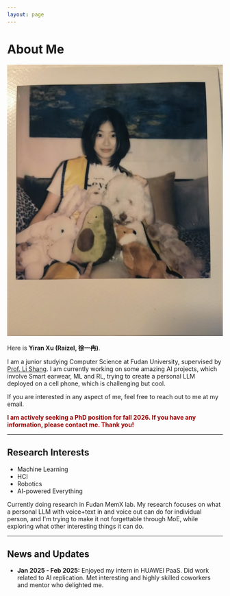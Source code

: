 ```yaml
---
layout: page
---
```


# About Me


<img src="/images/pld.jpg" class="floatpic">

Here is **Yiran Xu (Raizel, 徐一冉)**.<br>

I am a  junior studying Computer Science at Fudan University, supervised by [Prof. Li Shang](https://cscw.fudan.edu.cn/lishang/list.htm). I am currently working on some amazing AI projects, which involve Smart earwear, ML and RL, trying to create a personal LLM deployed on a cell phone, which is challenging but cool.<br>

If you are interested in any aspect of me, feel free to reach out to me at my email.

**<font color="#990000">I am actively seeking a PhD position for fall 2026. If you have any information, please contact me. Thank you!</font>**

---

## Research Interests

- Machine Learning
- HCI
- Robotics
- AI-powered Everything

Currently doing research in Fudan MemX lab. My research focuses on what a personal LLM with voice+text in and voice out can do for individual person, and I'm trying to make it not forgettable through MoE, while exploring what other interesting things it can do.

---

## News and Updates

- **Jan 2025 - Feb 2025:** Enjoyed my intern in HUAWEI PaaS. Did work related to AI replication. Met interesting and highly skilled coworkers and mentor who delighted me.



